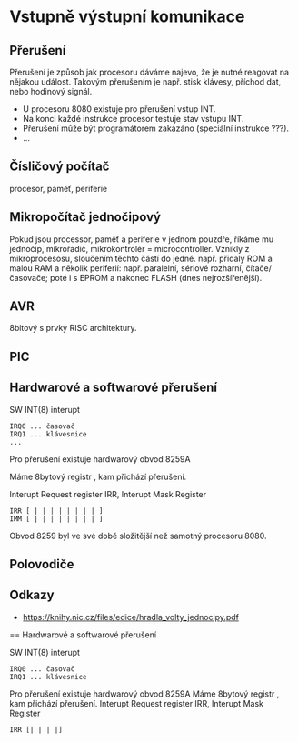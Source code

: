 # Vstupně výstupní komunikace

## Přerušení

Přerušení je způsob jak procesoru dáváme najevo, že je nutné reagovat na nějakou událost.
Takovým přerušením je např. stisk klávesy, příchod dat, nebo hodinový signál.

- U procesoru 8080 existuje pro přerušení vstup INT.
- Na konci každé instrukce procesor testuje stav vstupu INT.
- Přerušení může být programátorem zakázáno (speciální instrukce ???).
- ...

## Čísličový počítač

procesor, paměť, periferie

## Mikropočítač jednočipový

Pokud jsou processor, paměť a periferie v jednom pouzdře, říkáme mu jednočip, mikrořadič, mikrokontrolér = microcontroller.
Vznikly z mikroprocesosu, sloučením těchto částí do jedné.  např. přidaly ROM a malou RAM a několik periferií: např. paralelní, sériové rozharní, čítače/časovače; poté i s EPROM a nakonec FLASH (dnes nejrozšířenější).

## AVR

8bitový s prvky RISC architektury.

## PIC


## Hardwarové a softwarové přerušení

SW INT(8) interupt

```shell
IRQ0 ... časovač
IRQ1 ... klávesnice
...
```

Pro přerušení existuje hardwarový obvod  8259A

Máme 8bytový registr , kam přichází přerušení.

Interupt Request register IRR, Interupt Mask Register

```
IRR [ | | | | | | | | ]
IMM [ | | | | | | | | ]
```

Obvod 8259 byl ve své době složitější než samotný procesoru 8080.

## Polovodiče

## Odkazy


- https://knihy.nic.cz/files/edice/hradla_volty_jednocipy.pdf


== Hardwarové a softwarové přerušení

SW INT(8) interupt


```   
IRQ0 ... časovač
IRQ1 ... klávesnice
```

Pro přerušení existuje hardwarový obvod  8259A
Máme 8bytový registr , kam přichází přerušení.
Interupt Request register IRR, Interupt Mask Register


```
IRR [| | | |]
````